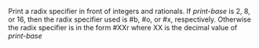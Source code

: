   Print a radix specifier in front of integers and rationals. If *print-base* is 2, 8, 
or 16, then the radix specifier used is #b, #o, or #x, respectively. Otherwise the 
radix specifier is in the form #XXr where XX is the decimal value of *print-base* 